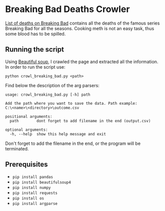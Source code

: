 # Breaking Bad Deaths Crowler

[List of deaths on Breaking Bad](https://breakingbad.fandom.com/wiki/List_of_deaths_on_Breaking_Bad) contains all the deaths of the famous series Breaking Bad for all the seasons. Cooking meth is not an easy task, thus some blood has to be spilled.

## Running the script

Using [Beautiful soup](https://www.crummy.com/software/BeautifulSoup/bs4/doc/), I crawled the page and extracted all the information. In order to run the script use:

```python crowl_breaking_bad.py <path>```

Find below the description of the arg parsers:
```
usage: crowl_breaking_bad.py [-h] path

Add the path where you want to save the data. Path example:
C:\<name>\<directory>\outcome.csv

positional arguments:
  path        dont forget to add filename in the end (output.csv)

optional arguments:
  -h, --help  show this help message and exit
  ```

Don't forget to add the filename in the end, or the program will be terminated.

## Prerequisites

* ```pip install pandas```
* ```pip install beautifulsoup4```
* ```pip install numpy```
* ```pip install requests```
* ```pip install os```
* ```pip install argparse```